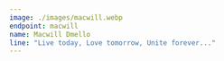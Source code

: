 ```yaml
---
image: ./images/macwill.webp
endpoint: macwill
name: Macwill Dmello
line: "Live today, Love tomorrow, Unite forever..."
---
```

